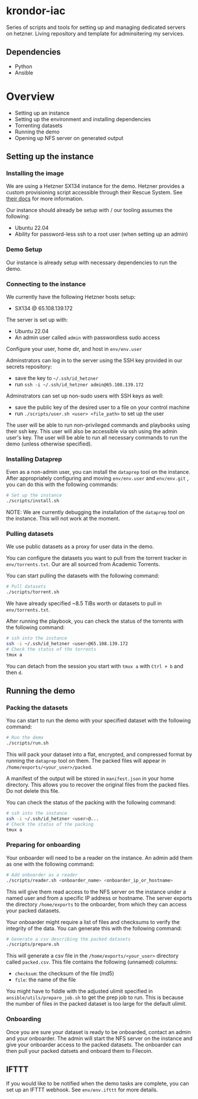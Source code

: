 # krondor-iac 

Series of scripts and tools for setting up and managing dedicated servers on hetzner. Living repository and template for adminsitering my services.

## Dependencies
- Python
- Ansible

# Overview
- Setting up an instance
- Setting up the environment and installing dependencies
- Torrenting datasets
- Running the demo
- Opening up NFS server on generated output

## Setting up the instance

### Installing the image
We are using a Hetzner SX134 instance for the demo.
Hetzner provides a custom provisioning script accessible through their Rescue System.
See [their docs](https://docs.hetzner.com/robot/dedicated-server/operating-systems/installimage/) for more information.

Our instance should already be setup with / our tooling assumes the following:
- Ubuntu 22.04
- Ability for password-less ssh to a root user (when setting up an admin)


### Demo Setup 
Our instance is already setup with necessary dependencies to run the demo.

[//]: # (Should you need to set up the instance you can run:)

[//]: # ()
[//]: # (```bash)

[//]: # (# Create an admin user)

[//]: # (./scripts/user.sh admin <path_to_public_key>)

[//]: # (```)

[//]: # (```bash)

[//]: # (# Set up the instance)

[//]: # (./scripts/setup.sh)

[//]: # (```)

### Connecting to the instance
We currently have the following Hetzner hosts setup:
- SX134 @ 65.108.139.172

The server is set up with:
- Ubuntu 22.04
- An admin user called `admin` with passwordless sudo access

Configure your user, home dir, and host in `env/env.user`

Adminstrators can log in to the server using the SSH key provided in our secrets repository:
- save the key to `~/.ssh/id_hetzner`
- run `ssh -i ~/.ssh/id_hetzner admin@65.108.139.172`

Adminstrators can set up non-sudo users with SSH keys as well:
- save the public key of the desired user to a file on your control machine
- run `./scripts/user.sh <user> <file_path>` to set up the user

The user will be able to run non-privileged commands and playbooks using their ssh key. This user will also be accessible via ssh using the admin user's key.
The user will be able to run all necessary commands to run the demo (unless otherwise specified).

### Installing Dataprep 
Even as a non-admin user, you can install the `dataprep` tool on the instance.
After appropriately configuring and moving `env/env.user` and `env/env.git` , you can do this with the following commands:
```bash
# Set up the instance
./scripts/install.sh
```
NOTE: We are currently debugging the installation of the `dataprep` tool on the instance. This will not work at the moment.

### Pulling datasets
We use public datasets as a proxy for user data in the demo.

You can configure the datasets you want to pull from the torrent tracker in `env/torrents.txt`.
Our are all sourced from Academic Torrents.

You can start pulling the datasets with the following command:
```bash
# Pull datasets
./scripts/torrent.sh
```

We have already specified ~8.5 TiBs worth or datasets to pull in `env/torrents.txt`.

After running the playbook, you can check the status of the torrents with the following command:
```bash
# ssh into the instance
ssh -i ~/.ssh/id_hetzner <user>@65.108.139.172
# Check the status of the torrents
tmux a
```
You can detach from the session you start with `tmux a` with `Ctrl + b` and then `d`.

## Running the demo

### Packing the datasets

You can start to run the demo with your specified dataset with the following command:
```bash
# Run the demo
./scripts/run.sh
```

This will pack your dataset into a flat, encrypted, and compressed format by running the `dataprep` tool on them.
The packed files will appear in `/home/exports/<your_user>/packed`.

A manifest of the output will be stored in `manifest.json` in your home directory.
This allows you to recover the original files from the packed files. Do not delete this file.

You can check the status of the packing with the following command:
```bash
# ssh into the instance
ssh -i ~/.ssh/id_hetzner <user>@...
# Check the status of the packing
tmux a
```

### Preparing for onboarding

Your onboarder will need to be a reader on the instance.
An admin add them as one with the following command:

```bash
# Add onboarder as a reader
./scripts/reader.sh <onboarder_name> <onboarder_ip_or_hostname>
```

This will give them read access to the NFS server on the instance under a named user and from a specific IP address or hostname.
The server exports the directory `/home/exports` to the onboarder, from which they can access your packed datasets.

Your onboarder might require a list of files and checksums to verify the integrity of the data.
You can generate this with the following command:
```bash
# Generate a csv describing the packed datasets
./scripts/prepare.sh
```

This will generate a csv file in the `/home/exports/<your_user>` directory called `packed.csv`.
This file contains the following (unnamed) columns:
- `checksum`: the checksum of the file (md5)
- `file`: the name of the file

You might have to fiddle with the adjusted ulimit specified in `ansible/utils/prepare_job.sh` to get the prep job to run.
This is because the number of files in the packed dataset is too large for the default ulimit.

### Onboarding

Once you are sure your dataset is ready to be onboarded, contact an admin and your onboarder.
The admin will start the NFS server on the instance and give your onboarder access to the packed datasets.
The onboarder can then pull your packed datsets and onboard them to Filecoin.

## IFTTT

If you would like to be notified when the demo tasks are complete, you can set up an IFTTT webhook.
See `env/env.ifttt` for more details.
